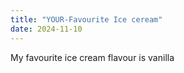 ```yaml
---
title: "YOUR-Favourite Ice ceream"
date: 2024-11-10
---
```

My favourite ice cream flavour is vanilla
